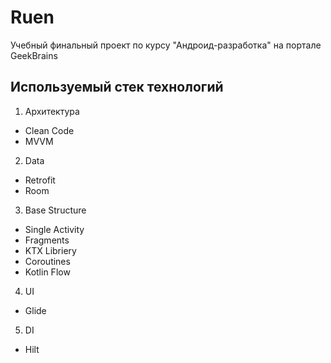 # Ruen

Учебный финальный проект по курсу "Андроид-разработка" на портале GeekBrains

## Используемый стек технологий

1. Архитектура
  - Clean Code
  - MVVM
2. Data
  - Retrofit
  - Room
3. Base Structure
  - Single Activity
  - Fragments
  - KTX Libriery
  - Coroutines
  - Kotlin Flow
4. UI
  - Glide
5. DI
  - Hilt
